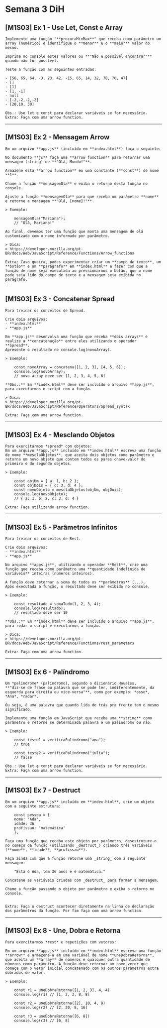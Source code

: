 # Semana 3 DiH

## [M1S03] Ex 1 - Use Let, Const e Array

    Implemente uma função "**procuraMinMax**" que receba como parâmetro um array (numérico) e identifique o **menor** e o **maior** valor do mesmo. 

    Imprima no console estes valores ou **"Não é possível encontrar"** quando não for possível.

    Teste a função com as seguintes entradas:

    - [56, 65, 64, -3, 23, 42, -15, 65, 14, 32, 78, 70, 47]
    - []
    - [1]
    - [1, -1]
    - null
    - [-2,-2,-2,-2] 
    - [20,10, 30]  

    Obs.: Use let e const para declarar variáveis se for necessário.
    Extra: Faça com uma arrow function.
---
## [M1S03] Ex 2 - Mensagem Arrow

    Em um arquivo **app.js** (incluído em **index.html**) faça o seguinte:

    No documento **js** faça uma **arrow function** para retornar uma mensagem (string) de **"Olá, Mundo!"**.

    Armazene esta **arrow function** em uma constante (**const**) de nome **1**.

    Chame a função **mensagemOla** e exiba o retorno desta função no console.

    Ajuste a função **mensagemOla** para que receba um parâmetro **nome** e retorne a mensagem **"Olá, [nome]!"**.

    > Exemplo:

        mensagemOla("Mariana");
        // "Olá, Mariana!"

    Ao final, devemos ter uma função que monta uma mensagem de olá customizada com o nome informado por parâmetro.

    > Dica:
    > https://developer.mozilla.org/pt-BR/docs/Web/JavaScript/Reference/Functions/Arrow_functions

    Extra: Caso queira, podes experimentar criar um **campo de texto**, um **botão** e um **parágrafo** em **index.html** e fazer com que a função de nome seja executada ao pressionarmos o botão, que o nome pode seja lido do campo de texto e a mensagem seja exibida no parágrafo.
    ---

## [M1S03] Ex 3 - Concatenar Spread

    Para treinar os conceitos de Spread.

    Crie dois arquivos:
    - **index.html**
    - **app.js**

    Em **app.js** desenvolva uma função que receba **dois arrays** e realize a **concatenação** entre eles utilizando o operador **Spread**.
    Apresente o resultado no console.log(novoArray).

    > Exemplo:

        const novoArray = concatena([1, 2, 3], [4, 5, 6]);
        console.log(novoArray);
        // novo array deve ser [1, 2, 3, 4, 5, 6]

    **Obs.:** Em **index.html** deve ser incluído o arquivo **app.js**, para executarmos o script com a função.

    > Dica:
    > https://developer.mozilla.org/pt-BR/docs/Web/JavaScript/Reference/Operators/Spread_syntax

    Extra: Faça com uma arrow function.
---

## [M1S03] Ex 4 - Mesclando Objetos

    Para exercitarmos *spread* com objetos:
    Em um arquivo **app.js** incluído em **index.html** escreva uma função de nome **mesclaObjetos**, que aceita dois objetos como parâmetro e retorna um novo objeto que contem todos os pares chave-valor do primeiro e do segundo objetos.

    > Exemplo:

        const objUm = { a: 1, b: 2 };
        const objDois = { c: 3, d: 4 };
        const novoObjeto = mesclaObjetos(objUm, objDois);
        console.log(novoObjeto);
        // { a: 1, b: 2, c: 3, d: 4 }

    Extra: Faça utilizando arrow function.

---

## [M1S03] Ex 5 - Parâmetros Infinitos

    Para treinar os conceitos de Rest.

    Crie dois arquivos:
    - **index.html**
    - **app.js**

    No arquivo **apps.js**, utilizando o operador **Rest**, crie uma função que receba como parâmetro uma **quantidade indefinida de variáveis** inteiras (números inteiros).

    A função deve retornar a soma de todos os **parâmetros** (...).
    Após executada a função, o resultado deve ser exibido no console.

    > Exemplo:

        const resultado = somaTudo(1, 2, 3, 4);
        console.log(resultado);
        // resultado deve ser 10

    **Obs.:** Em **index.html** deve ser incluído o arquivo **app.js**, para rodar o script e executarmos a função.

    > Dica:
    > https://developer.mozilla.org/pt-BR/docs/Web/JavaScript/Reference/Functions/rest_parameters

    Extra: Faça com uma arrow function.

---

## [M1S03] Ex 6 - Palíndromo

    Um *palindrome* (palíndromo), segundo o dicionário Houaiss, 
    **"diz-se de frase ou palavra que se pode ler, indiferentemente, da esquerda para direita ou vice-versa"**, como por exemplo: *osso*, *Ana*, *radar*. 

    Ou seja, é uma palavra que quando lida de trás pra frente tem o mesmo significado. 

    Implemente uma função em JavaScript que receba uma **string** como parâmetro e retorne se determinada palavra é um palindromo ou não.

    > Exemplo:

        const teste1 = verificaPalindromo("ana");
        // true

        const teste2 = verificaPalindromo("julia");
        // false

    Obs.: Use let e const para declarar variáveis se for necessário.
    Extra: Faça com uma arrow function.

---

## [M1S03] Ex 7 - Destruct

    Em um arquivo **app.js** incluído em **index.html**, crie um objeto com a seguinte estrutura:

        const pessoa = {
        nome: 'Ada',
        idade: 36
        profissao: 'matemática'
        };

    Faça uma função que receba este objeto por parâmetro, desestruture-o no começo da função (utilizando _destruct_) criando três variáveis (**nome**, **idade**, **profissao**).

    Faça ainda com que a função retorne uma _string_ com a seguinte mensagem:

        "Esta é Ada, tem 36 anos e é matemática."

    Concatene as variáveis criadas com _destruct_ para formar a mensagem.

    Chame a função passando o objeto por parâmetro e exiba o retorno no console.


    Extra: Faça o destruct acontecer diretamente na linha de declaração dos parâmetros da função. Por fim faça com uma arrow function.

---

## [M1S03] Ex 8 - Une, Dobra e Retorna

    Para exercitarmos *rest* e repetições com vetores:

    Em um arquivo **app.js** incluído em **index.html** escreva uma função **arrow** e armazene-a em uma variável de nome **uneDobraRetorna**, que aceita um **array** de números e qualquer outra quantidade de números como parâmetro. A função deve retornar um novo vetor que começa com o vetor inicial concatenado com os outros parâmetros extra dobrados de valor.

    > Exemplo:

        const r1 = uneDobraRetorna([1, 2, 3], 4, 4)
        console.log(r1) // [1, 2, 3, 8, 8]

        const r2 = uneDobraRetorna([2], 10, 4, 8) 
        console.log(r2) // [2, 20, 8, 16]

        const r3 = uneDobraRetorna([6, 8]) 
        console.log(r3) // [6, 8]
